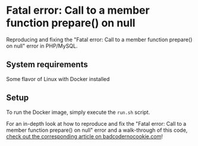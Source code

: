 # Fatal error: Call to a member function prepare() on null

Reproducing and fixing the "Fatal error: Call to a member function prepare() on null" error in PHP/MySQL.

## System requirements

Some flavor of Linux with Docker installed

## Setup

To run the Docker image, simply execute the `run.sh` script.

For an in-depth look at how to reproduce and fix the "Fatal error: Call to a member function prepare() on null"
error and a walk-through of this code,
[check out the corresponding article on badcodernocookie.com](https://badcodernocookie.com/fatal-error-call-to-a-member-function-prepare-on-null/)!
